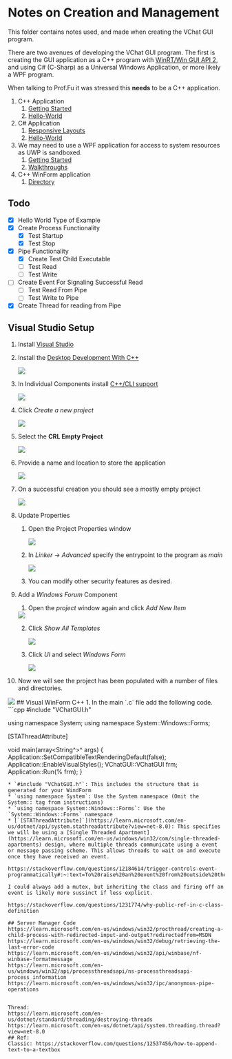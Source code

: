 # Notes on Creation and Management
This folder contains notes used, and made when creating the VChat GUI program.

There are two avenues of developing the VChat GUI program. The first is creating the GUI application as a C++ program with [WinRT/Win GUI API 2](https://learn.microsoft.com/en-us/windows/uwp/cpp-and-winrt-apis/intro-to-using-cpp-with-winrt), and using C# (C-Sharp) as a Universal Windows Application, or more likely a WPF program.

When talking to Prof.Fu it was stressed this **needs** to be a C++ application.


1) C++ Application
   1) [Getting Started](https://learn.microsoft.com/en-us/windows/apps/winui/winui2/getting-started)
   2) [Hello-World](https://learn.microsoft.com/en-us/windows/uwp/get-started/create-a-basic-windows-10-app-in-cppwinrt)
2) C# Application
   1) [Responsive Layouts](https://learn.microsoft.com/en-us/windows/apps/design/layout/layouts-with-xaml)
   2) [Hello-World](https://learn.microsoft.com/en-us/windows/uwp/get-started/create-a-hello-world-app-xaml-universal)
3) We may need to use a WPF application for access to system resources as UWP is sandboxed.
   1) [Getting Started](https://learn.microsoft.com/en-us/visualstudio/get-started/csharp/tutorial-wpf?view=vs-2022)
   2) [Walkthroughs](https://learn.microsoft.com/en-us/dotnet/desktop/wpf/getting-started/wpf-walkthroughs?view=netframeworkdesktop-4.8)
4) C++ WinForm application
   1) [Directory](https://learn.microsoft.com/en-us/cpp/dotnet/dotnet-programming-with-cpp-cli-visual-cpp?view=msvc-170)

## Todo

* [x] Hello World Type of Example
* [x] Create Process Functionality
  * [x] Test Startup
  * [x] Test Stop
* [x] Pipe Functionality
  * [x] Create Test Child Executable
  * [ ] Test Read
  * [ ] Test Write
* [ ] Create Event For Signaling Successful Read
  * [ ] Test Read From Pipe
  * [ ] Test Write to Pipe
* [x] Create Thread for reading from Pipe
## Visual Studio Setup
1) Install [Visual Studio](https://visualstudio.microsoft.com/) 
2) Install the [Desktop Development With C++](https://learn.microsoft.com/en-us/cpp/build/vscpp-step-0-installation?view=msvc-170#:~:text=For%20core%20C%20and%20C%2B%2B%20support%2C)

   <img src="Images/DDC.png">

3) In Individual Components install [C++/CLI support](https://learn.microsoft.com/en-us/cpp/dotnet/dotnet-programming-with-cpp-cli-visual-cpp?view=msvc-170)

   <img src="Images/CPPCLI.png">

4. Click *Create a new project*

   <img src="Images/CRNP.png">

5. Select the **CRL Empty Project**

   <img src="Images/CLREP.png">

6. Provide a name and location to store the application

   <img src="Images/CCLREP.png">

7. On a successful creation you should see a mostly empty project

   <img src="Images/SCCLREP.png">

8. Update Properties
   1. Open the Project Properties window

      <img src="Images/Properties-1.png">

   2. In *Linker* -> *Advanced* specify the entrypoint to the program as *main*

      <img src="Images/Properties-2.png">

   3. You can modify other security features as desired.
9. Add a *Windows Forum* Component 
   1.  Open the *project* window again and click *Add New Item*

      <img src="Images/FoAdd-1.png">

   2. Click *Show All Templates*

      <img src="Images/FoAdd-2.png">

   3. Click *UI* and select *Windows Form*

      <img src="Images/FoAdd-3.png">

10. Now we will see the project has been populated with a number of files and directories.

   <img src="Images/Setup.png">
## Visual WinForm C++
1. In the main `.c` file add the following code. 
   ```cpp
   #include "VChatGUI.h"

   using namespace System;
   using namespace System::Windows::Forms;

   [STAThreadAttribute]

   void main(array<String^>^ args) {
      Application::SetCompatibleTextRenderingDefault(false);
      Application::EnableVisualStyles();
      VChatGUI::VChatGUI frm;
      Application::Run(% frm);
   }
   ```
   * `#include "VChatGUI.h"`: This includes the structure that is generated for your WindForm
   * `using namespace System`: Use the System namespace (Omit the System:: tag from instructions)
   * `using namespace System::Windows::Forms`: Use the `System::Windows::Forms` namespace
   * [`[STAThreadAttribute]`](https://learn.microsoft.com/en-us/dotnet/api/system.stathreadattribute?view=net-8.0): This specifies we will be using a [Single Threaded Apartment](https://learn.microsoft.com/en-us/windows/win32/com/single-threaded-apartments) design, where multiple threads communicate using a event or message passing scheme. This allows threads to wait on and execute once they have received an event.  

https://stackoverflow.com/questions/12184614/trigger-controls-event-programmatically#:~:text=To%20raise%20an%20event%20from%20outside%20the%20declaring,%7B%20public%20void%20ProgrammaticClick%28EventArgs%20e%29%20%7B%20base.OnClick%28e%29%3B%20%7D

I could always add a mutex, but inheriting the class and firing off an event is likely more sussinct if less explicit. 

https://stackoverflow.com/questions/1231774/why-public-ref-in-c-class-definition

## Server Manager Code
https://learn.microsoft.com/en-us/windows/win32/procthread/creating-a-child-process-with-redirected-input-and-output?redirectedfrom=MSDN
https://learn.microsoft.com/en-us/windows/win32/debug/retrieving-the-last-error-code
https://learn.microsoft.com/en-us/windows/win32/api/winbase/nf-winbase-formatmessage
https://learn.microsoft.com/en-us/windows/win32/api/processthreadsapi/ns-processthreadsapi-process_information
https://learn.microsoft.com/en-us/windows/win32/ipc/anonymous-pipe-operations


Thread:
https://learn.microsoft.com/en-us/dotnet/standard/threading/destroying-threads
https://learn.microsoft.com/en-us/dotnet/api/system.threading.thread?view=net-8.0
## Ref: 
Classic: https://stackoverflow.com/questions/12537456/how-to-append-text-to-a-textbox

